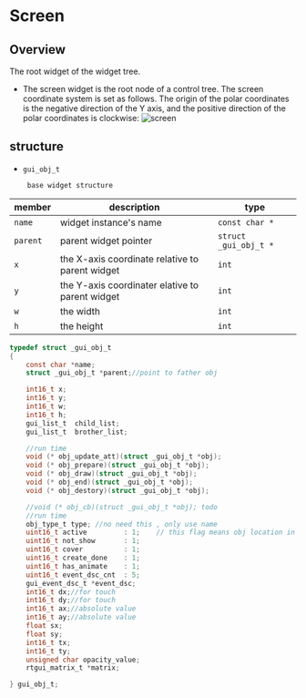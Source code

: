 # Screen

## Overview
The root widget of the widget tree.
* The screen widget is the root node of a control tree. The screen coordinate system is set as follows. The origin of the polar coordinates is the negative direction of the Y axis, and the positive direction of the polar coordinates is clockwise:
![screen](https://foruda.gitee.com/images/1669963637201743951/88578c71_10088396.jpeg "screen")
## structure 

-  `gui_obj_t` 
        
        base widget structure

|member  | description  |type|
|--|--|--|
|`name`|widget instance's name|`const char *`|  
|`parent`|parent widget pointer|`struct _gui_obj_t *`|
|`x`|the X-axis coordinate relative to parent widget|`int`|
|`y`|the Y-axis coordinater elative to parent widget|`int`|
|`w`|the width|`int`|
|`h`|the height|`int`|

```c
typedef struct _gui_obj_t
{
    const char *name;
    struct _gui_obj_t *parent;//point to father obj

    int16_t x;
    int16_t y;
    int16_t w;
    int16_t h;
    gui_list_t  child_list;
    gui_list_t  brother_list;

    //run time
    void (* obj_update_att)(struct _gui_obj_t *obj);
    void (* obj_prepare)(struct _gui_obj_t *obj);
    void (* obj_draw)(struct _gui_obj_t *obj);
    void (* obj_end)(struct _gui_obj_t *obj);
    void (* obj_destory)(struct _gui_obj_t *obj);

    //void (* obj_cb)(struct _gui_obj_t *obj); todo
    //run time
    obj_type_t type; //no need this , only use name
    uint16_t active         : 1;    // this flag means obj location in screen
    uint16_t not_show       : 1;
    uint16_t cover          : 1;
    uint16_t create_done    : 1;
    uint16_t has_animate    : 1;
    uint16_t event_dsc_cnt  : 5;
    gui_event_dsc_t *event_dsc;
    int16_t dx;//for touch
    int16_t dy;//for touch
    int16_t ax;//absolute value
    int16_t ay;//absolute value
    float sx;
    float sy;
    int16_t tx;
    int16_t ty;
    unsigned char opacity_value;
    rtgui_matrix_t *matrix;

} gui_obj_t;
```

